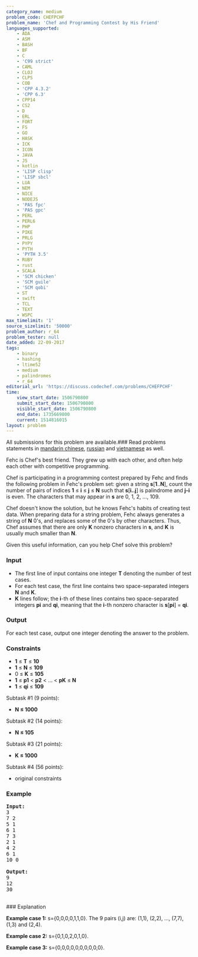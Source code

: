 ```yaml
---
category_name: medium
problem_code: CHEFPCHF
problem_name: 'Chef and Programming Contest by His Friend'
languages_supported:
    - ADA
    - ASM
    - BASH
    - BF
    - C
    - 'C99 strict'
    - CAML
    - CLOJ
    - CLPS
    - COB
    - 'CPP 4.3.2'
    - 'CPP 6.3'
    - CPP14
    - CS2
    - D
    - ERL
    - FORT
    - FS
    - GO
    - HASK
    - ICK
    - ICON
    - JAVA
    - JS
    - kotlin
    - 'LISP clisp'
    - 'LISP sbcl'
    - LUA
    - NEM
    - NICE
    - NODEJS
    - 'PAS fpc'
    - 'PAS gpc'
    - PERL
    - PERL6
    - PHP
    - PIKE
    - PRLG
    - PYPY
    - PYTH
    - 'PYTH 3.5'
    - RUBY
    - rust
    - SCALA
    - 'SCM chicken'
    - 'SCM guile'
    - 'SCM qobi'
    - ST
    - swift
    - TCL
    - TEXT
    - WSPC
max_timelimit: '1'
source_sizelimit: '50000'
problem_author: r_64
problem_tester: null
date_added: 22-09-2017
tags:
    - binary
    - hashing
    - ltime52
    - medium
    - palindromes
    - r_64
editorial_url: 'https://discuss.codechef.com/problems/CHEFPCHF'
time:
    view_start_date: 1506790800
    submit_start_date: 1506790800
    visible_start_date: 1506790800
    end_date: 1735669800
    current: 1514816015
layout: problem
---
```

All submissions for this problem are available.### Read problems statements in [mandarin chinese](http://www.codechef.com/download/translated/LTIME52/mandarin/CHEFPCHF.pdf), [russian](http://www.codechef.com/download/translated/LTIME52/russian/CHEFPCHF.pdf) and [vietnamese](http://www.codechef.com/download/translated/LTIME52/vietnamese/CHEFPCHF.pdf) as well.

 Fehc is Chef's best friend. They grew up with each other, and often help each other with competitive programming.

 Chef is participating in a programming contest prepared by Fehc and finds the following problem in Fehc's problem set: given a string **s**\[**1**..**N**\], count the number of pairs of indices **1** ≤ **i** ≤ **j** ≤ **N** such that **s**\[**i..j**\] is palindrome and **j-i** is even. The characters that may appear in **s** are 0, 1, 2, ..., 109.

 Chef doesn't know the solution, but he knows Fehc's habits of creating test data. When preparing data for a string problem, Fehc always generates a string of **N** 0's, and replaces some of the 0's by other characters. Thus, Chef assumes that there are only **K** nonzero characters in **s**, and **K** is usually much smaller than **N**.

 Given this useful information, can you help Chef solve this problem?

###  Input

- The first line of input contains one integer **T** denoting the number of test cases.
- For each test case, the first line contains two space-separated integers **N** and **K**.
- **K** lines follow; the **i**-th of these lines contains two space-separated integers **pi** and **qi**, meaning that the **i**-th nonzero character is **s**\[**pi**\] = **qi**.

###  Output

 For each test case, output one integer denoting the answer to the problem.

###  Constraints

- **1** ≤ **T** ≤ **10**
- **1** ≤ **N** ≤ **109**
- 0 ≤ **K** ≤ **105**
- **1** ≤ **p1** < **p2** < ... < **pK** ≤ **N**
- **1** ≤ **qi** ≤ **109**

 Subtask #1 (9 points):

- **N ≤ 1000**

 Subtask #2 (14 points):

- **N ≤ 105**

 Subtask #3 (21 points):

- **K ≤ 1000**

 Subtask #4 (56 points):

- original constraints

###  Example

<pre>
<b>Input:</b>
3
7 2
5 1
6 1
7 3
2 1
4 2
6 1
10 0

<b>Output:</b>
9
12
30

</pre>###  Explanation

 **Example case 1:** s={0,0,0,0,1,1,0}. The 9 pairs (i,j) are: (1,1), (2,2), ..., (7,7), (1,3) and (2,4).

 **Example case 2:** s={0,1,0,2,0,1,0}.

 **Example case 3:** s={0,0,0,0,0,0,0,0,0,0}.
